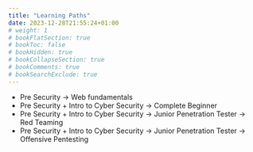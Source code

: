 ```yaml
---
title: "Learning Paths"
date: 2023-12-28T21:55:24+01:00
# weight: 1
# bookFlatSection: true
# bookToc: false
# bookHidden: true
# bookCollapseSection: true
# bookComments: true
# bookSearchExclude: true
---
```


- Pre Security -> Web fundamentals
- Pre Security + Intro to Cyber Security -> Complete Beginner
- Pre Security + Intro to Cyber Security -> Junior Penetration Tester -> Red Teaming
- Pre Security + Intro to Cyber Security -> Junior Penetration Tester -> Offensive Pentesting